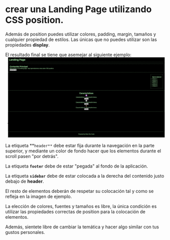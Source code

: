 # crear una Landing Page utilizando CSS position.

Además de position puedes utilizar colores, padding, margin, tamaños y cualquier propiedad de estilos.
Las únicas que no puedes utilizar son las propiedades **display**.

El resultado final se tiene que asemejar al siguiente ejemplo:
![alt text](image-1.png)

La etiqueta **`header**` debe estar fija durante la navegación en la parte superior, y mediante un color de fondo hacer que los elementos durante el scroll pasen "por detrás".

La etiqueta **`footer`** debe de estar "pegada" al fondo de la aplicación.

La etiqueta **`sidebar`** debe de estar colocada a la derecha del contenido justo debajo de **header**.

El resto de elementos deberán de respetar su colocación tal y como se refleja en la imagen de ejemplo.

La elección de colores, fuentes y tamaños es libre, la única condición es utilizar las propiedades correctas de position para la colocación de elementos.

Además, sientete libre de cambiar la temática y hacer algo similar con tus gustos personales.
